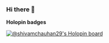 ### Hi there 👋

<strong>Holopin badges</strong>

[![@shivamchauhan29's Holopin board](https://holopin.me/@shivamchauhan29)](https://holopin.io/@shivamchauhan29)
